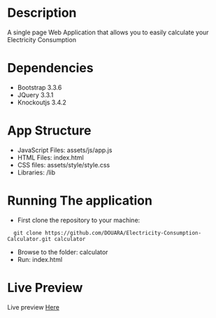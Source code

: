 # Description 
A single page Web Application that allows you to easily calculate your Electricity Consumption 

# Dependencies
- Bootstrap 3.3.6
- JQuery 3.3.1 
- Knockoutjs 3.4.2 

# App Structure
- JavaScript Files:  assets/js/app.js
- HTML Files: index.html
- CSS files: assets/style/style.css
- Libraries: /lib 

# Running The application 
- First clone the repository to your machine: 
```
  git clone https://github.com/DOUARA/Electricity-Consumption-Calculator.git calculator
```
- Browse to the folder: calculator
- Run: index.html

# Live Preview 
Live preview [Here](https://douara.me/preview/ec-calculator/)
